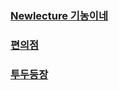 ### [Newlecture 기농이네](<프로젝트 별 Issue 정리/기농이네 prj/개요.md>)

### [편의점](<편의점/개요.md>)

### [투두등장](<투두등장/개요.md>)